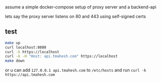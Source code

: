 assume a simple docker-compose setup of proxy server and a backend-api

lets say the proxy server listens on 80 and 443
using self-signed certs


## test
```sh
make up
curl localhost:8080
curl -k https://localhost
curl -k -H "Host: api.tmahesh.com" https://localhost
make down
```

or u can add `127.0.0.1 api.tmahesh.com` to `/etc/hosts` and run `curl -k https://api.tmahesh.com`
